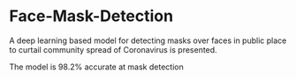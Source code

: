 # Face-Mask-Detection
 A deep learning based model for detecting masks over faces in public place to curtail community spread of Coronavirus is presented.
 
 The model is 98.2% accurate at mask detection
